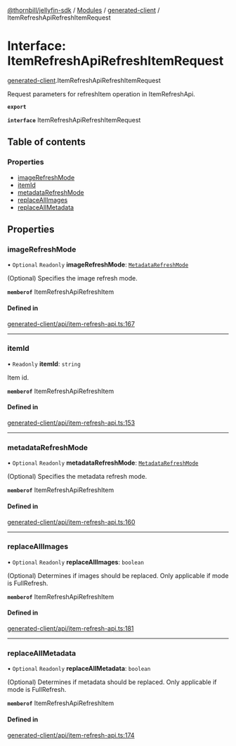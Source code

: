 [@thornbill/jellyfin-sdk](../README.md) / [Modules](../modules.md) / [generated-client](../modules/generated_client.md) / ItemRefreshApiRefreshItemRequest

# Interface: ItemRefreshApiRefreshItemRequest

[generated-client](../modules/generated_client.md).ItemRefreshApiRefreshItemRequest

Request parameters for refreshItem operation in ItemRefreshApi.

**`export`**

**`interface`** ItemRefreshApiRefreshItemRequest

## Table of contents

### Properties

- [imageRefreshMode](generated_client.ItemRefreshApiRefreshItemRequest.md#imagerefreshmode)
- [itemId](generated_client.ItemRefreshApiRefreshItemRequest.md#itemid)
- [metadataRefreshMode](generated_client.ItemRefreshApiRefreshItemRequest.md#metadatarefreshmode)
- [replaceAllImages](generated_client.ItemRefreshApiRefreshItemRequest.md#replaceallimages)
- [replaceAllMetadata](generated_client.ItemRefreshApiRefreshItemRequest.md#replaceallmetadata)

## Properties

### imageRefreshMode

• `Optional` `Readonly` **imageRefreshMode**: [`MetadataRefreshMode`](../enums/generated_client.MetadataRefreshMode.md)

(Optional) Specifies the image refresh mode.

**`memberof`** ItemRefreshApiRefreshItem

#### Defined in

[generated-client/api/item-refresh-api.ts:167](https://github.com/thornbill/jellyfin-sdk-typescript/blob/3ae780a/src/generated-client/api/item-refresh-api.ts#L167)

___

### itemId

• `Readonly` **itemId**: `string`

Item id.

**`memberof`** ItemRefreshApiRefreshItem

#### Defined in

[generated-client/api/item-refresh-api.ts:153](https://github.com/thornbill/jellyfin-sdk-typescript/blob/3ae780a/src/generated-client/api/item-refresh-api.ts#L153)

___

### metadataRefreshMode

• `Optional` `Readonly` **metadataRefreshMode**: [`MetadataRefreshMode`](../enums/generated_client.MetadataRefreshMode.md)

(Optional) Specifies the metadata refresh mode.

**`memberof`** ItemRefreshApiRefreshItem

#### Defined in

[generated-client/api/item-refresh-api.ts:160](https://github.com/thornbill/jellyfin-sdk-typescript/blob/3ae780a/src/generated-client/api/item-refresh-api.ts#L160)

___

### replaceAllImages

• `Optional` `Readonly` **replaceAllImages**: `boolean`

(Optional) Determines if images should be replaced. Only applicable if mode is FullRefresh.

**`memberof`** ItemRefreshApiRefreshItem

#### Defined in

[generated-client/api/item-refresh-api.ts:181](https://github.com/thornbill/jellyfin-sdk-typescript/blob/3ae780a/src/generated-client/api/item-refresh-api.ts#L181)

___

### replaceAllMetadata

• `Optional` `Readonly` **replaceAllMetadata**: `boolean`

(Optional) Determines if metadata should be replaced. Only applicable if mode is FullRefresh.

**`memberof`** ItemRefreshApiRefreshItem

#### Defined in

[generated-client/api/item-refresh-api.ts:174](https://github.com/thornbill/jellyfin-sdk-typescript/blob/3ae780a/src/generated-client/api/item-refresh-api.ts#L174)

